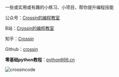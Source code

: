 一些或实用或有趣的小练习、小项目，帮你提升编程技能

公众号：[Crossin的编程教室](https://mp.weixin.qq.com/s?__biz=MjM5MDEyMDk4Mw==&mid=2650188649&idx=5&sn=3f4c34c788cd08a4ddde739695e7f39f&chksm=be4ba611893c2f07830910fb17d83a1e89ede31e77cfbf6fd3865b12905138b6005e7b3dceac)

B站：[Crossin的编程教室](https://space.bilibili.com/17095888)

知乎：[Crossin](https://www.zhihu.com/people/crossin)

Github：[crossin](https://github.com/crossin)

**零基础python教程**：[python666.cn](python666.cn)

![crossincode](crossin-logo.png)

